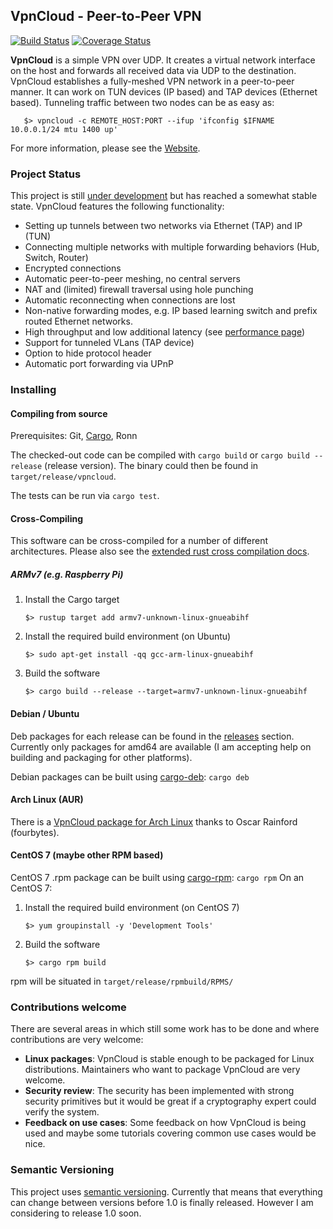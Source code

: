 VpnCloud - Peer-to-Peer VPN
---------------------------

[![Build Status](https://travis-ci.org/dswd/vpncloud.svg?branch=master)](https://travis-ci.org/dswd/vpncloud)
[![Coverage Status](https://coveralls.io/repos/dswd/vpncloud/badge.svg?branch=master&service=github)](https://coveralls.io/github/dswd/vpncloud?branch=master)

**VpnCloud** is a simple VPN over UDP. It creates a virtual network interface on
the host and forwards all received data via UDP to the destination. VpnCloud
establishes a fully-meshed VPN network in a peer-to-peer manner. It can work
on TUN devices (IP based) and TAP devices (Ethernet based). Tunneling traffic
between two nodes can be as easy as:

       $> vpncloud -c REMOTE_HOST:PORT --ifup 'ifconfig $IFNAME 10.0.0.1/24 mtu 1400 up'

For more information, please see the [Website](https://vpncloud.ddswd.de).


### Project Status
This project is still [under development](CHANGELOG.md) but has reached a
somewhat stable state. VpnCloud features the following functionality:

* Setting up tunnels between two networks via Ethernet (TAP) and IP (TUN)
* Connecting multiple networks with multiple forwarding behaviors (Hub, Switch,
  Router)
* Encrypted connections
* Automatic peer-to-peer meshing, no central servers
* NAT and (limited) firewall traversal using hole punching
* Automatic reconnecting when connections are lost
* Non-native forwarding modes, e.g. IP based learning switch and prefix routed
  Ethernet networks.
* High throughput and low additional latency (see [performance page](https://vpncloud.ddswd.de/features/performance))
* Support for tunneled VLans (TAP device)
* Option to hide protocol header
* Automatic port forwarding via UPnP


### Installing

#### Compiling from source
Prerequisites: Git, [Cargo](https://www.rust-lang.org/install.html), Ronn

The checked-out code can be compiled with ``cargo build`` or ``cargo build --release`` (release version). The binary could then be found in `target/release/vpncloud`.

The tests can be run via ``cargo test``.


#### Cross-Compiling
This software can be cross-compiled for a number of different architectures. 
Please also see the [extended rust cross compilation docs](https://github.com/japaric/rust-cross).

##### ARMv7 (e.g. Raspberry Pi)
1. Install the Cargo target

       $> rustup target add armv7-unknown-linux-gnueabihf

2. Install the required build environment (on Ubuntu)

       $> sudo apt-get install -qq gcc-arm-linux-gnueabihf

3. Build the software

       $> cargo build --release --target=armv7-unknown-linux-gnueabihf

#### Debian / Ubuntu
Deb packages for each release can be found in the
[releases](https://github.com/dswd/vpncloud/releases) section. Currently only
packages for amd64 are available (I am accepting help on building and packaging
for other platforms).

Debian packages can be built using [cargo-deb](https://github.com/mmstick/cargo-deb): ``cargo deb``


#### Arch Linux (AUR)
There is a [VpnCloud package for Arch Linux](https://aur.archlinux.org/packages/vpncloud/)
thanks to Oscar Rainford (fourbytes).

#### CentOS 7 (maybe other RPM based)
CentOS 7 .rpm package can be built using [cargo-rpm](https://github.com/RustRPM/cargo-rpm): ``cargo rpm``
On an CentOS 7:

1. Install the required build environment (on CentOS 7)

       $> yum groupinstall -y 'Development Tools'
 
2. Build the software

       $> cargo rpm build
       
rpm will be situated in `target/release/rpmbuild/RPMS/`

### Contributions welcome
There are several areas in which still some work has to be done and where
contributions are very welcome:

* **Linux packages**: VpnCloud is stable enough to be packaged for Linux
  distributions. Maintainers who want to package VpnCloud are very welcome.
* **Security review**: The security has been implemented with strong security
  primitives but it would be great if a cryptography expert could verify the
  system.
* **Feedback on use cases**: Some feedback on how VpnCloud is being used and
  maybe some tutorials covering common use cases would be nice.


### Semantic Versioning
This project uses [semantic versioning](http://semver.org). Currently that means
that everything can change between versions before 1.0 is finally released.
However I am considering to release 1.0 soon.
